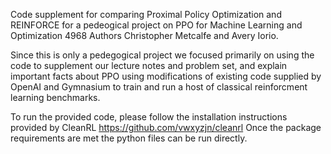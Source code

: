 
Code supplement for comparing Proximal Policy Optimization and REINFORCE for a pedeogical project on PPO for Machine Learning and Optimization 4968
Authors Christopher Metcalfe and Avery Iorio.

Since this is only a pedegogical project we focused primarily on using the code to supplement our
lecture notes and problem set, and explain important facts about PPO using modifications of existing code supplied
by OpenAI and Gymnasium to train and run a host of classical reinforcment learning benchmarks.

To run the provided code, please follow the installation instructions provided by CleanRL https://github.com/vwxyzjn/cleanrl 
Once the package requirements are met the python files can be run directly.



